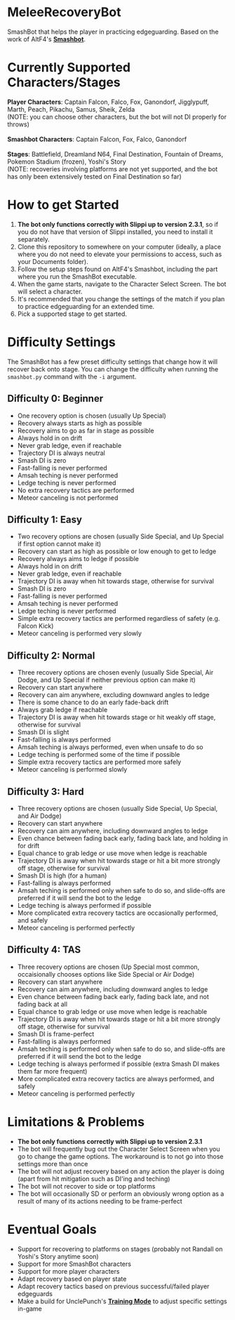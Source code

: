 # MeleeRecoveryBot
SmashBot that helps the player in practicing edgeguarding. Based on the work of AltF4's **[Smashbot](https://github.com/altf4/SmashBot)**.

# Currently Supported Characters/Stages
**Player Characters**: Captain Falcon, Falco, Fox, Ganondorf, Jigglypuff, Marth, Peach, Pikachu, Samus, Sheik, Zelda<br>
(NOTE: you can choose other characters, but the bot will not DI properly for throws)<br>
<br>
**Smashbot Characters**: Captain Falcon, Fox, Falco, Ganondorf<br>
<br>
**Stages**: Battlefield, Dreamland N64, Final Destination, Fountain of Dreams, Pokemon Stadium (frozen), Yoshi's Story<br>
(NOTE: recoveries involving platforms are not yet supported, and the bot has only been extensively tested on Final Destination so far)

# How to get Started
1. **The bot only functions correctly with Slippi up to version 2.3.1**, so if you do not have that version of Slippi installed, you need to install it separately.
2. Clone this repository to somewhere on your computer (ideally, a place where you do not need to elevate your permissions to access, such as your Documents folder).
3. Follow the setup steps found on AltF4's Smashbot, including the part where you run the SmashBot executable.
4. When the game starts, navigate to the Character Select Screen. The bot will select a character.
5. It's recommended that you change the settings of the match if you plan to practice edgeguarding for an extended time.
6. Pick a supported stage to get started.

# Difficulty Settings
The SmashBot has a few preset difficulty settings that change how it will recover back onto stage. You can change the difficulty when running the <code>smashbot.py</code> command with the <code>-i</code> argument.
## Difficulty 0: Beginner
- One recovery option is chosen (usually Up Special)
- Recovery always starts as high as possible
- Recovery aims to go as far in stage as possible
- Always hold in on drift
- Never grab ledge, even if reachable
- Trajectory DI is always neutral
- Smash DI is zero
- Fast-falling is never performed
- Amsah teching is never performed
- Ledge teching is never performed
- No extra recovery tactics are performed
- Meteor canceling is not performed
## Difficulty 1: Easy
- Two recovery options are chosen (usually Side Special, and Up Special if first option cannot make it)
- Recovery can start as high as possible or low enough to get to ledge
- Recovery always aims to ledge if possible
- Always hold in on drift
- Never grab ledge, even if reachable
- Trajectory DI is away when hit towards stage, otherwise for survival
- Smash DI is zero
- Fast-falling is never performed
- Amsah teching is never performed
- Ledge teching is never performed
- Simple extra recovery tactics are performed regardless of safety (e.g. Falcon Kick)
- Meteor canceling is performed very slowly
## Difficulty 2: Normal
- Three recovery options are chosen evenly (usually Side Special, Air Dodge, and Up Special if neither previous option can make it)
- Recovery can start anywhere
- Recovery can aim anywhere, excluding downward angles to ledge
- There is some chance to do an early fade-back drift
- Always grab ledge if reachable
- Trajectory DI is away when hit towards stage or hit weakly off stage, otherwise for survival
- Smash DI is slight
- Fast-falling is always performed
- Amsah teching is always performed, even when unsafe to do so
- Ledge teching is performed some of the time if possible
- Simple extra recovery tactics are performed more safely
- Meteor canceling is performed slowly
## Difficulty 3: Hard
- Three recovery options are chosen (usually Side Special, Up Special, and Air Dodge)
- Recovery can start anywhere
- Recovery can aim anywhere, including downward angles to ledge
- Even chance between fading back early, fading back late, and holding in for drift
- Equal chance to grab ledge or use move when ledge is reachable
- Trajectory DI is away when hit towards stage or hit a bit more strongly off stage, otherwise for survival
- Smash DI is high (for a human)
- Fast-falling is always performed
- Amsah teching is performed only when safe to do so, and slide-offs are preferred if it will send the bot to the ledge
- Ledge teching is always performed if possible
- More complicated extra recovery tactics are occasionally performed, and safely
- Meteor canceling is performed perfectly
## Difficulty 4: TAS
- Three recovery options are chosen (Up Special most common, occaisionally chooses options like Side Special or Air Dodge)
- Recovery can start anywhere
- Recovery can aim anywhere, including downward angles to ledge
- Even chance between fading back early, fading back late, and not fading back at all
- Equal chance to grab ledge or use move when ledge is reachable
- Trajectory DI is away when hit towards stage or hit a bit more strongly off stage, otherwise for survival
- Smash DI is frame-perfect
- Fast-falling is always performed
- Amsah teching is performed only when safe to do so, and slide-offs are preferred if it will send the bot to the ledge
- Ledge teching is always performed if possible (extra Smash DI makes them far more frequent)
- More complicated extra recovery tactics are always performed, and safely
- Meteor canceling is performed perfectly

# Limitations & Problems
- **The bot only functions correctly with Slippi up to version 2.3.1**
- The bot will frequently bug out the Character Select Screen when you go to change the game options. The workaround is to not go into those settings more than once
- The bot will not adjust recovery based on any action the player is doing (apart from hit mitigation such as DI'ing and teching)
- The bot will not recover to side or top platforms
- The bot will occasionally SD or perform an obviously wrong option as a result of many of its actions needing to be frame-perfect

# Eventual Goals
- Support for recovering to platforms on stages (probably not Randall on Yoshi's Story anytime soon)
- Support for more SmashBot characters
- Support for more player characters
- Adapt recovery based on player state
- Adapt recovery tactics based on previous successful/failed player edgeguards
- Make a build for UnclePunch's **[Training Mode](https://github.com/UnclePunch/Training-Mode)** to adjust specific settings in-game
